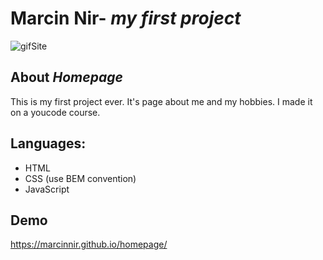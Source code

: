 # Marcin Nir- *my first project*

![gifSite](homepage.gif)

## About *Homepage*
This is my first project ever. It's page about me and my hobbies. I made it on a youcode course.

## Languages:
- HTML
- CSS (use BEM convention)
- JavaScript

## Demo
https://marcinnir.github.io/homepage/
